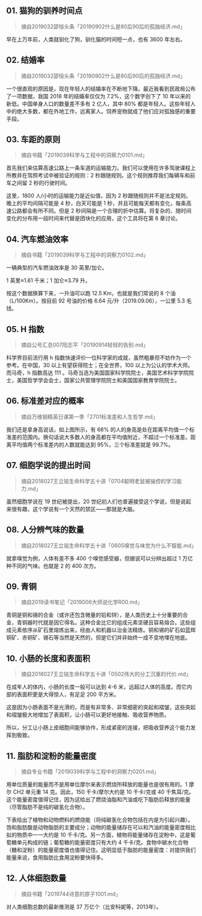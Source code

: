 ## 01. 猫狗的驯养时间点
> 摘自2019032邵恒头条「20190902什么是80后90后的孤独经济.md」

早在上万年前，人类就驯化了狗，驯化猫的时间短一点，也有 3600 年左右。

## 02. 结婚率
> 摘自2019032邵恒头条「20190902什么是80后90后的孤独经济.md」

一个很直观的原因是，现在年轻人的结婚率在不断地下降。最近我看到民政局公布了一项数据，我国 2018 年的结婚率仅仅为 7.2%，这个数字创下了 10 年以来的新低。中国单身人口的数量差不多有 2 亿人，其中 80% 都是年轻人。这些年轻人中的绝大多数，都在外地工作，远离家人。饲养宠物就成了他们应对孤独感的重要手段。

## 03. 车距的原则
> 摘自书籍「2019039科学与工程中的洞察力0101.md」

首先我们来估算高速公路上一条车道的运输能力。我们可以使用在许多驾驶课程上所教并在驾照考试中被验证的规则：2 秒跟随规则。这个规则推荐我们每辆车和前车之间留 2 秒的行驶时间。

这里，1800 人/小时的运输能力是近似值，因为 2 秒跟随规则并不是法定规则。晚上的平均间隔可能是 4 秒，白天可能是 1 秒，并且可能每天都有变化，每条高速公路都会有所不同。但是 2 秒间隔是一个合理的折中估算。将复杂的、随时间变化的分布用一段时间来代替是团块化的应用，这个工具将在第 6 章讨论。

## 04. 汽车燃油效率
> 摘自书籍「2019039科学与工程中的洞察力0102.md」

一辆典型的汽车燃油效率是 30 英里/加仑。

1 英里≈1.61 千米；1 加仑≈3.79 升。

按这个数据换算下来，一升油可以跑 12.5 Km，也就是我们常说的 8 个油（L/100Km）。按目前 92 号油的价格 6.64 元/升（2019.09.06），一公里 5.3 毛钱。

## 05. H 指数
> 摘自公号汇总007阳志平「20190914轻轻的告别.md」

科学界目前流行用 h 指数快速评价一位科学家的成就，虽然粗暴但不妨作为一个参考。在中国，30 以上有望获得院士；在全世界，100 以上为公认的学术大师。而马奇，h 指数高达 111 。马奇当选为美国国家科学院院士，美国艺术科学学院院士，美国哲学学会会士，国家公共管理学院院士和美国国家教育学院院士。

## 06. 标准差对应的概率
> 摘自万维钢精英日课第一季「2701标准差和人生哲学.md」

我们还是拿身高说话，如上图所示，有 68% 的人的身高是处在距离平均值一个标准差的范围内。换句话说大多数人的身高都在平均值附近，不超过一个标准差。距离平均值两个标准差内的人数就能达到 95%，三个标准差就是 99.7%。

## 07. 细胞学说的提出时间
> 摘自2018027王立铭生命科学五十讲「0704聪明老鼠被操控的学习能力.md」

虽然细胞学说在 19 世纪被提出，20 世纪初人们也普遍接受这个学说，但是说起来很有趣，这个学说有一个天然的禁区——那就是大脑。

## 08. 人分辨气味的数量
> 摘自2018027王立铭生命科学五十讲「0605嗅觉与味觉为什么不智能.md」

就拿嗅觉为例，人体有差不多 400 个嗅觉感受器，但据说可以分辨出超过 1 万亿种不同的气味。也就是 2 的 400 次方。

## 09. 青铜
> 摘自2019读书笔记「2019006大师说化学R00.md」

青铜是铜和锡的合金（或许还包含微量的铅和锌），是人类历史上十分重要的合金，青铜器时代就是因它得名。这种合金比它的组成元素坚硬且容易熔合。这些组成元素依序从矿石里熔炼出来，经由人和机器以治金法精炼。铜和锡的矿石如蓝辉铜矿、赤铜矿、锡石等当然是天然的，但是它们并非始终一成不变地埋在地底。

## 10. 小肠的长度和表面积
> 摘自2018027王立铭生命科学五十讲「0502伟大的分工沉重的代价.md」

在成年人的体内，小肠的长度一般可以达到 4-6 米，远超过人体的高度。而它内部的表面积更是大得惊人，有足足 200 平方米。

这是因为小肠表面不是光滑的，而是有非常多、非常细密的突起和褶皱，这些突起和褶皱极大地增加了表面积，让小肠可以更好地接触、吸收营养物质。

所以，分工让小肠上皮细胞间能够协作，形成紧密的连接，把吸收营养这个能力发挥到极致。

## 11. 脂肪和淀粉的能量密度
> 摘自专业书籍「2019039科学与工程中的洞察力0201.md」

用单位质量的能量而不是用单位摩尔来表示燃烧所释放的能量也是很有用的。1 摩尔 CH2 单元重 14 克。因此，150 千卡/摩尔大约是 10 千卡/克或 40 千焦耳/克。这个能量密度值得记住，因为这给出了燃烧油脂和汽油或吃下脂肪后释放的能量（尽管脂肪不是纯的碳氢化合物）。

下表给出了植物和动物燃料的燃烧能（将纯碳氢化合物包括在内是为引起兴趣）。饱和脂肪酸是动物脂肪的主要成分；动物的能量储存在可以和汽油的能量密度相比拟的物质中一一大约是 10 千卡/克。另一方面，植物将能量储存在淀粉中，这是葡萄糖单元构成的链；葡萄糖的能量密度只有大约 4 千卡/克。食物中碳水化合物（糖和淀粉）的能量密度值也值得记住。这明显低于脂肪的能量密度：对提供我们能量来说，食用脂肪比食用淀粉要快得多。

## 12. 人体细胞数量
> 摘自书籍「2019744诗意的原子1001.md」

对人类细胞总数的最新推测是 37 万亿个（比安科妮等，2013年）。

